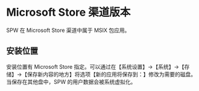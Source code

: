 # Microsoft Store 渠道版本

SPW 在 Microsoft Store 渠道中属于 MSIX 包应用。

## 安装位置

安装位置有 Microsoft Store 指定。可以通过在【系统设置】->【系统】->【存储】->【保存新内容的地方】将选项【新的应用将保存到：】修改为需要的磁盘。当保存在其他盘中，SPW 的用户数据会被系统虚拟化。

